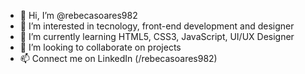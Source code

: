 - 👋 Hi, I’m @rebecasoares982
- 👀 I’m interested in tecnology, front-end development and designer
- 🌱 I’m currently learning HTML5, CSS3, JavaScript, UI/UX Designer
- 💞️ I’m looking to collaborate on projects
- 📫 Connect me on LinkedIn (/rebecasoares982)

<!---
rebecasoares982/rebecasoares982 is a ✨ special ✨ repository because its `README.md` (this file) appears on your GitHub profile.
You can click the Preview link to take a look at your changes.
--->
